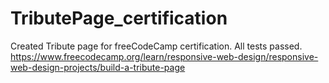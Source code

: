 # TributePage_certification
Created Tribute page for freeCodeCamp certification. 
All tests passed.  
https://www.freecodecamp.org/learn/responsive-web-design/responsive-web-design-projects/build-a-tribute-page
